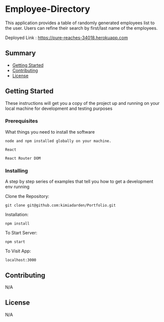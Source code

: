 # Employee-Directory


This application provides a table of randomly generated employees list to the user. Users can refine their search by first/last name of the employees.

Deployed Link : https://pure-reaches-34018.herokuapp.com

## Summary

  - [Getting Started](#getting-started)
  - [Contributing](#contributing)
  - [License](#license)

## Getting Started

These instructions will get you a copy of the project up and running on
your local machine for development and testing purposes

### Prerequisites

What things you need to install the software

    node and npm installed globally on your machine.

    React 
    
    React Router DOM



### Installing

A step by step series of examples that tell you how to get a development
env running

Clone the Repository:

    git clone git@github.com:kimiadarden/Portfolio.git 

Installation:

    npm install

To Start Server:

    npm start

To Visit App:

    localhost:3000



## Contributing

N/A


## License

N/A
